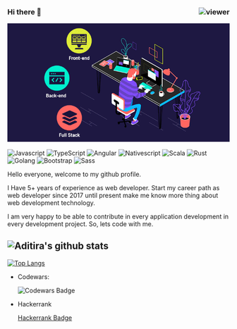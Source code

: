 ### Hi there 👋 <img align="right" src="https://komarev.com/ghpvc/?username=aditira&style=for-the-badge" alt="viewer" />

![Header Image](https://raw.githubusercontent.com/aditira/aditira/main/full-stack-development.gif)

<p>
  <img alt="Javascript" src="https://img.shields.io/badge/javascript%20-%23323330.svg?&style=for-the-badge&logo=javascript&logoColor=%23F7DF1E" />
  <img alt="TypeScript" src="https://img.shields.io/badge/-TypeScript-007ACC?style=for-the-badge&logo=typescript&logoColor=white" />
  <img alt="Angular" src="https://img.shields.io/badge/-Angular-3500ff?style=for-the-badge&logo=angular&logoColor=red" />
  <img alt="Nativescript" src="https://img.shields.io/badge/-Nativescript-11048c?style=for-the-badge&logo=nativescript&logoColor=0ae4f3" />
  <img alt="Scala" src="https://img.shields.io/badge/-Scala-fff?style=for-the-badge&logo=scala&logoColor=red" />
  <img alt="Rust" src="https://img.shields.io/badge/-Rust-e6de20?style=for-the-badge&logo=rust&logoColor=black" />
  <img alt="Golang" src="https://img.shields.io/badge/-Go-45b8d8?style=for-the-badge&logo=go&logoColor=white" />
  <img alt="Bootstrap" src="https://img.shields.io/badge/bootstrap%20-%23563D7C.svg?&style=for-the-badge&logo=bootstrap&logoColor=white"/>
  <img alt="Sass" src="https://img.shields.io/badge/-Sass-CC6699?style=for-the-badge&logo=sass&logoColor=white" />
</p>

Hello everyone, welcome to my github profile.

I Have 5+ years of experience as web developer. Start my career path as web developer since 2017 until present make me know more thing about web development technology.

I am very happy to be able to contribute in every application development in every development project. So, lets code with me.

![Aditira's github stats](https://github-readme-stats.vercel.app/api?username=aditira&count_private=true&show_icons=true&theme=react)
------
[![Top Langs](https://github-readme-stats.vercel.app/api/top-langs/?username=aditira)](https://github.com/anuraghazra/github-readme-stats)

- Codewars:

  ![Codewars Badge](https://www.codewars.com/users/aditira/badges/large)

- Hackerrank

  [Hackerrank Badge](https://www.hackerrank.com/profile/aditirajamhuri)
